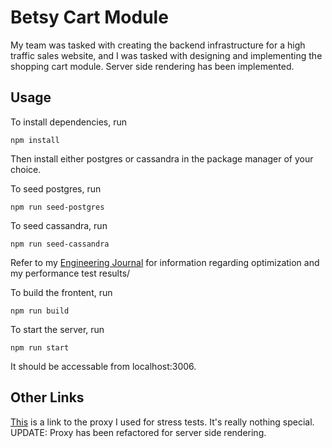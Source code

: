 # Betsy Cart Module

My team was tasked with creating the backend infrastructure for a high traffic sales website, and I was tasked with designing and implementing the shopping cart module. Server side rendering has been implemented.

## Usage

To install dependencies, run

```npm install``` 

Then install either postgres or cassandra in the package manager of your choice.

To seed postgres, run

```npm run seed-postgres```

To seed cassandra, run

```npm run seed-cassandra```

Refer to my [Engineering Journal](https://docs.google.com/document/d/1-UxgsPrzfTyxeGCgR6D4nyP9PRomVU9cQ5k6bpTHEGA/edit?usp=sharing) for information regarding optimization and my performance test results/

To build the frontent, run

```npm run build```

To start the server, run

```npm run start```

It should be accessable from localhost:3006.

## Other Links

[This](https://github.com/hair-punk/Cart-Test-Proxy) is a link to the proxy I used for stress tests.  It's really nothing special.
UPDATE: Proxy has been refactored for server side rendering.

